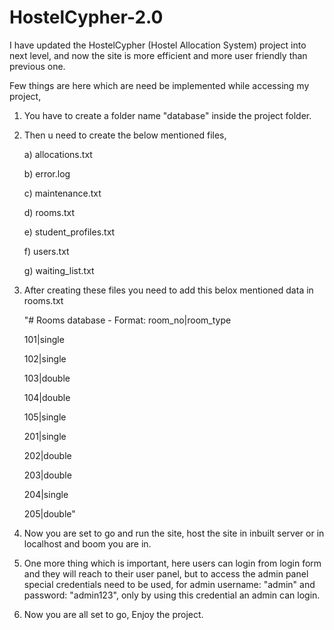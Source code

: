 # HostelCypher-2.0
I have updated the HostelCypher (Hostel Allocation System) project into next level, and now the site is more efficient and more user friendly than previous one.

Few things are here which are need be implemented while accessing my project,

1) You have to create a folder name "database" inside the project folder.
   
2) Then u need to create the below mentioned files,

    a) allocations.txt

    b) error.log

    c) maintenance.txt

    d) rooms.txt

    e) student_profiles.txt

    f) users.txt

    g) waiting_list.txt
   
4) After creating these files you need to add this belox mentioned data in rooms.txt

   "# Rooms database - Format: room_no|room_type

    101|single

    102|single

    103|double

    104|double

    105|single

    201|single

    202|double

    203|double

    204|single

    205|double"
 
6) Now you are set to go and run the site, host the site in inbuilt server or in localhost and boom you are in.

7) One more thing which is important, here users can login from login form and they will reach to their user panel, but to access the admin panel special credentials need to be used, for admin username: "admin" and password: "admin123", only by using this credential an admin can login.

8) Now you are all set to go, Enjoy the project.

